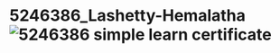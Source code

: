 # 5246386_Lashetty-Hemalatha![5246386 simple learn certificate](https://github.com/user-attachments/assets/a3e219ef-d36e-4597-94ec-060942fe93d4)
